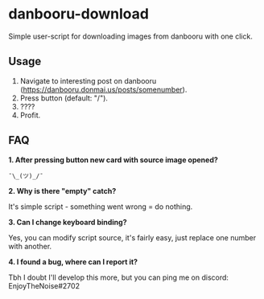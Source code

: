 # danbooru-download
Simple user-script for downloading images from danbooru with one click.

## Usage
1. Navigate to interesting post on danbooru (https://danbooru.donmai.us/posts/somenumber).
2. Press button (default: "/").
3. ????
4. Profit.

## FAQ
**1. After pressing button new card with source image opened?**

`¯\_(ツ)_/¯`

**2. Why is there "empty" catch?**

It's simple script - something went wrong = do nothing.

**3. Can I change keyboard binding?**

Yes, you can modify script source, it's fairly easy, just replace one number with another.

**4. I found a bug, where can I report it?**

Tbh I doubt I'll develop this more, but you can ping me on discord: EnjoyTheNoise#2702
